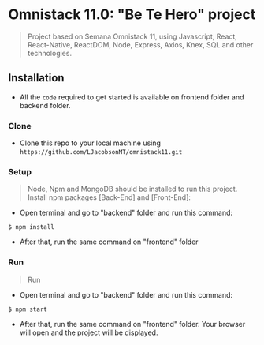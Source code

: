 # Omnistack 11.0: "Be Te Hero" project
> Project based on Semana Omnistack 11, using Javascript, React, React-Native, ReactDOM, Node, Express, Axios, Knex, SQL and other technologies.

## Installation

- All the `code` required to get started is available on frontend folder and backend folder.

### Clone

- Clone this repo to your local machine using `https://github.com/LJacobsonMT/omnistack11.git`

### Setup
> Node, Npm and MongoDB should be installed to run this project.
> Install npm packages [Back-End] and [Front-End]:
- Open terminal and go to "backend" folder and run this command:

```shell
$ npm install
```
- After that, run the same command on "frontend" folder

### Run

> Run
- Open terminal and go to "backend" folder and run this command:

```shell
$ npm start
```
- After that, run the same command on "frontend" folder. Your browser will open and the project will be displayed.



